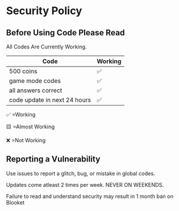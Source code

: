 # Security Policy

## Before Using Code Please Read

All Codes Are Currently Working.

| Code |   Working        |
| ------- | ------------------ |
| 500 coins  | :white_check_mark: |
| game mode codes  | ✅     |
| all answers correct  | :white_check_mark: |
| code update in next 24 hours  | :white_check_mark: 

:white_check_mark:    =Working


:yellow_square:       =Almost Working


:x:                   =Not Working        

## Reporting a Vulnerability

Use issues to report a glitch, bug, or mistake in global codes.

Updates come atleast 2 times per week. NEVER ON WEEKENDS.



Failure to read and understand security may result in 1 month ban on Blooket
